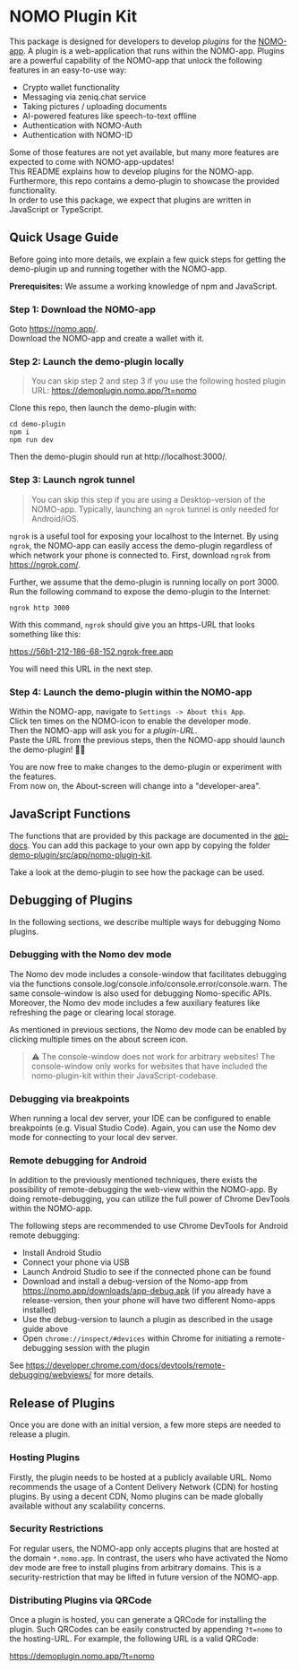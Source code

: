 # NOMO Plugin Kit

This package is designed for developers to develop _plugins_ for the [NOMO-app](https://nomo.app).
A plugin is a web-application that runs within the NOMO-app.
Plugins are a powerful capability of the NOMO-app that unlock the following features in an easy-to-use way:

- Crypto wallet functionality
- Messaging via zeniq.chat service
- Taking pictures / uploading documents
- AI-powered features like speech-to-text offline
- Authentication with NOMO-Auth
- Authentication with NOMO-ID

Some of those features are not yet available, but many more features are expected to come with NOMO-app-updates!  
This README explains how to develop plugins for the NOMO-app.  
Furthermore, this repo contains a demo-plugin to showcase the provided functionality.  
In order to use this package, we expect that plugins are written in JavaScript or TypeScript.

## Quick Usage Guide

Before going into more details, we explain a few quick steps for getting the demo-plugin up and running together with the NOMO-app.

**Prerequisites:** We assume a working knowledge of npm and JavaScript.

### Step 1: Download the NOMO-app

Goto https://nomo.app/.  
Download the NOMO-app and create a wallet with it.

### Step 2: Launch the demo-plugin locally

> You can skip step 2 and step 3 if you use the following hosted plugin URL: https://demoplugin.nomo.app/?t=nomo

Clone this repo, then launch the demo-plugin with:

`cd demo-plugin`  
`npm i`  
`npm run dev`

Then the demo-plugin should run at http://localhost:3000/.

### Step 3: Launch ngrok tunnel

> You can skip this step if you are using a Desktop-version of the NOMO-app.
> Typically, launching an `ngrok` tunnel is only needed for Android/iOS.

`ngrok` is a useful tool for exposing your localhost to the Internet.
By using `ngrok`, the NOMO-app can easily access the demo-plugin regardless of which network your phone is connected to.
First, download `ngrok` from https://ngrok.com/.

Further, we assume that the demo-plugin is running locally on port 3000.
Run the following command to expose the demo-plugin to the Internet:

`ngrok http 3000`

With this command, `ngrok` should give you an https-URL that looks something like this:

https://56b1-212-186-68-152.ngrok-free.app

You will need this URL in the next step.

### Step 4: Launch the demo-plugin within the NOMO-app

Within the NOMO-app, navigate to `Settings -> About this App`.  
Click ten times on the NOMO-icon to enable the developer mode.  
Then the NOMO-app will ask you for a _plugin-URL_.  
Paste the URL from the previous steps, then the NOMO-app should launch the demo-plugin! 🚀🚀

You are now free to make changes to the demo-plugin or experiment with the features.  
From now on, the About-screen will change into a "developer-area".

## JavaScript Functions

The functions that are provided by this package are documented in the [api-docs](api-docs/modules.md).
You can add this package to your own app by copying the folder [demo-plugin/src/app/nomo-plugin-kit](https://github.com/nomo-app/nomo-plugin-kit/tree/main/demo-plugin/src/app/nomo-plugin-kit).

Take a look at the demo-plugin to see how the package can be used.

## Debugging of Plugins

In the following sections, we describe multiple ways for debugging Nomo plugins.

### Debugging with the Nomo dev mode

The Nomo dev mode includes a console-window that facilitates debugging via the functions console.log/console.info/console.error/console.warn.
The same console-window is also used for debugging Nomo-specific APIs.
Moreover, the Nomo dev mode includes a few auxiliary features like refreshing the page or clearing local storage.

As mentioned in previous sections, the Nomo dev mode can be enabled by clicking multiple times on the about screen icon.

> :warning: The console-window does not work for arbitrary websites! The console-window only works for websites that have included the nomo-plugin-kit within their JavaScript-codebase.

### Debugging via breakpoints

When running a local dev server, your IDE can be configured to enable breakpoints (e.g. Visual Studio Code).
Again, you can use the Nomo dev mode for connecting to your local dev server.

### Remote debugging for Android

In addition to the previously mentioned techniques, there exists the possibility of remote-debugging the web-view within the NOMO-app.
By doing remote-debugging, you can utilize the full power of Chrome DevTools within the NOMO-app.

The following steps are recommended to use Chrome DevTools for Android remote debugging:

- Install Android Studio
- Connect your phone via USB
- Launch Android Studio to see if the connected phone can be found
- Download and install a debug-version of the Nomo-app from https://nomo.app/downloads/app-debug.apk (if you already have a release-version, then your phone will have two different Nomo-apps installed)
- Use the debug-version to launch a plugin as described in the usage guide above
- Open `chrome://inspect/#devices` within Chrome for initiating a remote-debugging session with the plugin

See https://developer.chrome.com/docs/devtools/remote-debugging/webviews/ for more details.

## Release of Plugins

Once you are done with an initial version, a few more steps are needed to release a plugin.

### Hosting Plugins

Firstly, the plugin needs to be hosted at a publicly available URL.
Nomo recommends the usage of a Content Delivery Network (CDN) for hosting plugins.
By using a decent CDN, Nomo plugins can be made globally available without any scalability concerns.

### Security Restrictions

For regular users, the NOMO-app only accepts plugins that are hosted at the domain `*.nomo.app`.
In contrast, the users who have activated the Nomo dev mode are free to install plugins from arbitrary domains.
This is a security-restriction that may be lifted in future version of the NOMO-app.

### Distributing Plugins via QRCode

Once a plugin is hosted, you can generate a QRCode for installing the plugin.
Such QRCodes can be easily constructed by appending `?t=nomo` to the hosting-URL.
For example, the following URL is a valid QRCode:

https://demoplugin.nomo.app/?t=nomo
